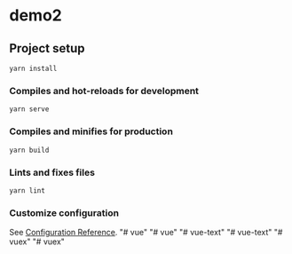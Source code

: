 # demo2

## Project setup
```
yarn install
```

### Compiles and hot-reloads for development
```
yarn serve
```

### Compiles and minifies for production
```
yarn build
```

### Lints and fixes files
```
yarn lint
```

### Customize configuration
See [Configuration Reference](https://cli.vuejs.org/config/).
"# vue" 
"# vue" 
"# vue-text" 
"# vue-text" 
"# vuex" 
"# vuex" 
